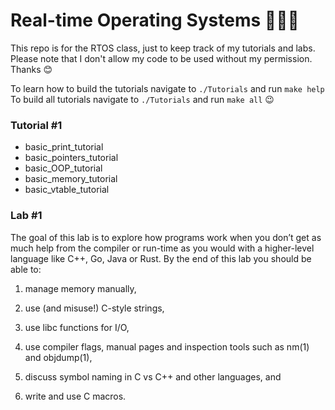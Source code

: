 # Real-time Operating Systems 👨🏻‍💻
This repo is for the RTOS class, just to keep track of my tutorials and labs.
Please note that I don't allow my code to be used without my permission. Thanks 😊

To learn how to build the tutorials navigate to `./Tutorials` and run `make help`  
To build all tutorials navigate to `./Tutorials` and run `make all` 😉

### Tutorial #1
- basic_print_tutorial
- basic_pointers_tutorial
- basic_OOP_tutorial
- basic_memory_tutorial
- basic_vtable_tutorial

### Lab #1 
The goal of this lab is to explore how programs work when you don’t get as much help from the compiler or run-time as you would with a higher-level language like C++, Go, Java or Rust. By the end of this lab you should be able to:

1. manage memory manually,

2. use (and misuse!) C-style strings,

3. use libc functions for I/O,

4. use compiler flags, manual pages and inspection tools such as nm(1) and objdump(1),

5. discuss symbol naming in C vs C++ and other languages, and

6. write and use C macros.